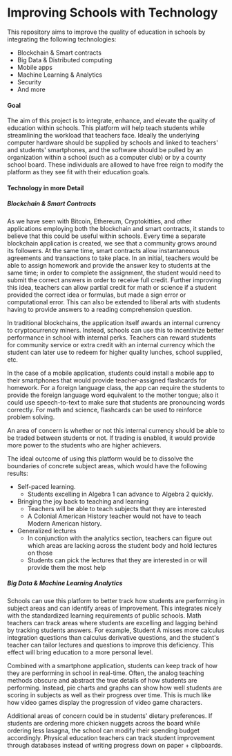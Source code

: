 # Improving Schools with Technology

This repository aims to improve the quality of education in schools by integrating the following technologies:
* Blockchain & Smart contracts
* Big Data & Distributed computing
* Mobile apps
* Machine Learning & Analytics
* Security
* And more

#### Goal
The aim of this project is to integrate, enhance, and elevate the quality of education within schools. This platform will help teach students while streamlining the workload that teachers face. Ideally the underlying computer hardware should be supplied by schools and linked to teachers' and students' smartphones, and the software should be pulled by an organization within a school (such as a computer club) or by a county school board. These individuals are allowed to have free reign to modify the platform as they see fit with their education goals.

#### Technology in more Detail
##### Blockchain & Smart Contracts
As we have seen with Bitcoin, Ethereum, Cryptokitties, and other applications employing both the blockchain and smart contracts, it stands to believe that this could be useful within schools. Every time a separate blockchain application is created, we see that a community grows around its followers. At the same time, smart contracts allow instantaneous agreements and transactions to take place. In an initial, teachers would be able to assign homework and provide the answer key to students at the same time; in order to complete the assignment, the student would need to submit the correct answers in order to receive full credit. Further improving this idea, teachers can allow partial credit for math or science if a student provided the correct idea or formulas, but made a sign error or computational error. This can also be extended to liberal arts with students having to provide answers to a reading comprehension question. 

In traditional blockchains, the application itself awards an internal currency to cryptocurrency miners. Instead, schools can use this to incentivize better performance in school with internal perks. Teachers can reward students for community service or extra credit with an internal currency which the student can later use to redeem for higher quality lunches, school supplied, etc.

In the case of a mobile application, students could install a mobile app to their smartphones that would provide teacher-assigned flashcards for homework. For a foreign language class, the app can require the students to provide the foreign language word equivalent to the mother tongue; also it could use speech-to-text to make sure that students are pronouncing words correctly. For math and science, flashcards can be used to reinforce problem solving.

An area of concern is whether or not this internal currency should be able to be traded between students or not. If trading is enabled, it would provide more power to the students who are higher achievers. 

The ideal outcome of using this platform would be to dissolve the boundaries of concrete subject areas, which would have the following results:
* Self-paced learning. 
  * Students excelling in Algebra 1 can advance to Algebra 2 quickly. 
* Bringing the joy back to teaching and learning
  * Teachers will be able to teach subjects that they are interested 
  * A Colonial American History teacher would not have to teach Modern American history.
* Generalized lectures
  * In conjunction with the analytics section, teachers can figure out which areas are lacking across the student body and hold lectures on those
  * Students can pick the lectures that they are interested in or will provide them the most help

##### Big Data & Machine Learning Analytics
Schools can use this platform to better track how students are performing in subject areas and can identify areas of improvement. This integrates nicely with the standardized learning requirements of public schools. Math teachers can track areas where students are excelling and lagging behind by tracking students answers. For example, Student A misses more calculus integration questions than calculus derivative questions, and the student's teacher can tailor lectures and questions to improve this deficiency. This effect will bring education to a more personal level.

Combined with a smartphone application, students can keep track of how they are performing in school in real-time. Often, the analog teaching methods obscure and abstract the true details of how students are performing. Instead, pie charts and graphs can show how well students are scoring in subjects as well as their progress over time. This is much like how video games display the progression of video game characters.

Additional areas of concern could be in students' dietary preferences. If students are ordering more chicken nuggets across the board while ordering less lasagna, the school can modify their spending budget accordingly. Physical education teachers can track student improvement through databases instead of writing progress down on paper + clipboards. 
